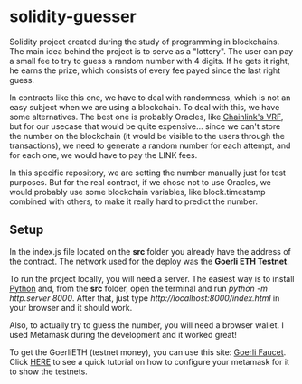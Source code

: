 # solidity-guesser
Solidity project created during the study of programming in blockchains. The main idea behind the project is to serve as a "lottery". The user can pay a small fee to try to guess a random number with 4 digits. If he gets it right, he earns the prize, which consists of every fee payed since the last right guess.

In contracts like this one, we have to deal with randomness, which is not an easy subject when we are using a blockchain. To deal with this, we have some alternatives. The best one is probably Oracles, like [Chainlink's VRF](https://docs.chain.link/vrf/v2/introduction/), but for our usecase that would be quite expensive... since we can't store the number on the blockchain (it would be visible to the users through the transactions), we need to generate a random number for each attempt, and for each one, we would have to pay the LINK fees. 

In this specific repository, we are setting the number manually just for test purposes. But for the real contract, if we chose not to use Oracles, we would probably use some blockchain variables, like block.timestamp combined with others, to make it really hard to predict the number.

## Setup

In the index.js file located on the **src** folder you already have the address of the contract. The network used for the deploy was the **Goerli ETH Testnet**.

To run the project locally, you will need a server. The easiest way is to install [Python](https://www.python.org/) and, from the **src** folder, open the terminal and run *python -m http.server 8000*. After that, just type *http://localhost:8000/index.html* in your browser and it should work.

Also, to actually try to guess the number, you will need a browser wallet. I used Metamask during the development and it worked great!

To get the GoerliETH (testnet money), you can use this site: [Goerli Faucet](https://goerlifaucet.com/). Click [HERE](https://medium.com/@mwhc00/how-to-enable-ethereum-test-networks-on-metamask-again-d7831da23a09#:~:text=The%20test%20networks%20are%20already,That's%20it!) to see a quick tutorial on how to configure your metamask for it to show the testnets.